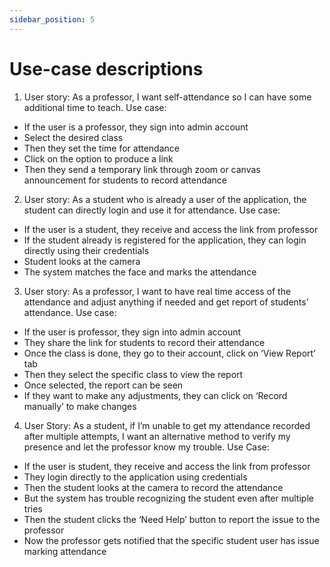 ```yaml
---
sidebar_position: 5
---
```


# Use-case descriptions

1.	User story:
As a professor, I want self-attendance so I can have some additional time to teach.
Use case:
-	If the user is a professor, they sign into admin account
-	Select the desired class
-	Then they set the time for attendance
-	Click on the option to produce a link
-	Then they send a temporary link through zoom or canvas announcement for students to record attendance

2.	User story:
As a student who is already a user of the application, the student can directly login and use it for attendance.
Use case:
-	If the user is a student, they receive and access the link from professor
-	If the student already is registered for the application, they can login directly using their credentials
-	Student looks at the camera
-	The system matches the face and marks the attendance

3.	User story:
As a professor, I want to have real time access of the attendance and adjust anything if needed and get report of students’ attendance.
Use case: 
-	If the user is professor, they sign into admin account
-	They share the link for students to record their attendance
-	Once the class is done, they go to their account, click on ‘View Report’ tab
-	Then they select the specific class to view the report
-	Once selected, the report can be seen
-	If they want to make any adjustments, they can click on ‘Record manually’ to make changes

4.	User Story: As a student, if I’m unable to get my attendance recorded after multiple attempts, I want an alternative method to verify my presence and let the professor know my trouble.
Use Case:
-	If the user is student, they receive and access the link from professor
-	They login directly to the application using credentials
-	Then the student looks at the camera to record the attendance
-	But the system has trouble recognizing the student even after multiple tries
-	Then the student clicks the ‘Need Help’ button to report the issue to the professor
-	Now the professor gets notified that the specific student user has issue marking attendance
